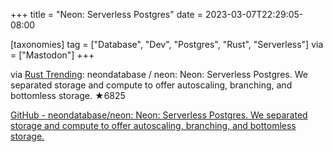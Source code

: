 +++
title = "Neon: Serverless Postgres"
date = 2023-03-07T22:29:05-08:00

[taxonomies]
tag = ["Database", "Dev", "Postgres", "Rust", "Serverless"]
via = ["Mastodon"]
+++

via [Rust Trending](https://mastodon.pbzweihander.dev/@RustTrending/109984012232644985): neondatabase / neon: Neon: Serverless Postgres. We separated storage and compute to offer autoscaling, branching, and bottomless storage. ★6825

<!-- more -->

[GitHub - neondatabase/neon: Neon: Serverless Postgres. We separated storage and compute to offer autoscaling, branching, and bottomless storage.](https://github.com/neondatabase/neon)
